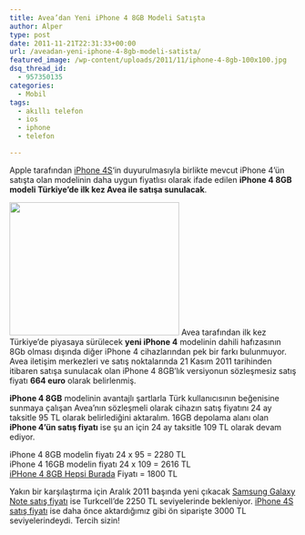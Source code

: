 ```yaml
---
title: Avea’dan Yeni iPhone 4 8GB Modeli Satışta
author: Alper
type: post
date: 2011-11-21T22:31:33+00:00
url: /aveadan-yeni-iphone-4-8gb-modeli-satista/
featured_image: /wp-content/uploads/2011/11/iphone-4-8gb-100x100.jpg
dsq_thread_id:
  - 957350135
categories:
  - Mobil
tags:
  - akıllı telefon
  - ios
  - iphone
  - telefon

---
```

Apple tarafından [iPhone 4S][1]&#8216;in duyurulmasıyla birlikte mevcut iPhone 4&#8217;ün satışta olan modelinin daha uygun fiyatlısı olarak ifade edilen **iPhone 4 8GB modeli Türkiye&#8217;de ilk kez Avea ile satışa sunulacak**.

<img class="alignright size-full wp-image-7154" title="iphone-4-8gb" src="https://www.murekkep.org/wp-content/uploads/2011/11/iphone-4-8gb.jpg" alt="" width="298" height="234" /> Avea tarafından ilk kez Türkiye&#8217;de piyasaya sürülecek **yeni iPhone 4** modelinin dahili hafızasının 8Gb olması dışında diğer iPhone 4 cihazlarından pek bir farkı bulunmuyor. Avea iletişim merkezleri ve satış noktalarında 21 Kasım 2011 tarihinden itibaren satışa sunulacak olan iPhone 4 8GB&#8217;lık versiyonun sözleşmesiz satış fiyatı **664 euro** olarak belirlenmiş.

**iPhone 4 8GB** modelinin avantajlı şartlarla Türk kullanıcısının beğenisine sunmaya çalışan Avea&#8217;nın sözleşmeli olarak cihazın satış fiyatını 24 ay taksitle 95 TL olarak belirlediğini aktaralım. 16GB depolama alanı olan **iPhone 4&#8217;ün satış fiyatı** ise şu an için 24 ay taksitle 109 TL olarak devam ediyor.

iPhone 4 8GB modelin fiyatı 24 x 95 = 2280 TL  
iPhone 4 16GB modelin fiyatı 24 x 109 = 2616 TL  
<a title="iPhone 4 hepsi burada" href="http://www.hepsiburada.com/Liste/apple-iphone-4-8-gb/productDetails.aspx?productId=telcepiph48be&categoryId=371946" target="_blank" class="broken_link">iPHone 4 8GB Hepsi Burada</a> Fiyatı = 1800 TL

Yakın bir karşılaştırma için Aralık 2011 başında yeni çıkacak [Samsung Galaxy Note satış fiyatı][2] ise Turkcell&#8217;de 2250 TL seviyelerinde bekleniyor. [iPhone 4S satış fiyatı][3] ise daha önce aktardığımız gibi ön siparişte 3000 TL seviyelerindeydi. Tercih sizin!

 [1]: https://www.murekkep.org/iphone-4s-ozellikleri-6921 "iPhone 4s özellikleri"
 [2]: https://www.murekkep.org/samsung-galaxy-note-n7000-05-aralikta-turkiyede-7063 "Samsung Galaxy Note Türkiye Satış Fiyatı ve Tarihi"
 [3]: https://www.murekkep.org/iphone-4s-turkiye-satis-fiyati-ve-tarihi-on-siparis-6963 "iPhone 4s satış fiyatı"